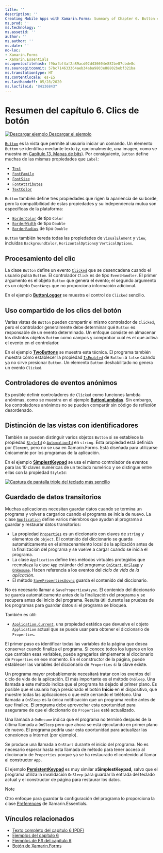 ```yaml
---
title: ''
description: ''
Creating Mobile Apps with Xamarin.Forms: Summary of Chapter 6. Button clicks''
ms.prod: ''
ms.technology: ''
ms.assetid: ''
author: ''
ms.author: ''
ms.date: ''
no-loc:
- Xamarin.Forms
- Xamarin.Essentials
ms.openlocfilehash: f9bafbf4af2a89acd02d436604e882be87cbde8c
ms.sourcegitcommit: 57bc714633364aeb34aba9803e88802bebf321ba
ms.translationtype: HT
ms.contentlocale: es-ES
ms.lasthandoff: 05/28/2020
ms.locfileid: "84136843"
---
```

# <a name="summary-of-chapter-6-button-clicks"></a>Resumen del capítulo 6. Clics de botón

[![Descargar ejemplo](~/media/shared/download.png) Descargar el ejemplo](https://github.com/xamarin/xamarin-forms-book-samples/tree/master/Chapter06)

[`Button`](xref:Xamarin.Forms.Button) es la vista que permite al usuario iniciar un comando. Un elemento `Button` se identifica mediante texto (y, opcionalmente, una imagen, como se muestra en [Capítulo 13, Mapas de bits](chapter13.md)). Por consiguiente, `Button` define muchas de las mismas propiedades que `Label`:

- [`Text`](xref:Xamarin.Forms.Button.Text)
- [`FontFamily`](xref:Xamarin.Forms.Button.FontFamily)
- [`FontSize`](xref:Xamarin.Forms.Button.FontSize)
- [`FontAttributes`](xref:Xamarin.Forms.Button.FontAttributes)
- [`TextColor`](xref:Xamarin.Forms.Button.TextColor)

`Button` también define tres propiedades que rigen la apariencia de su borde, pero la compatibilidad de estas propiedades y su independencia mutua son específicas de la plataforma:

- [`BorderColor`](xref:Xamarin.Forms.Button.BorderColor) de tipo `Color`
- [`BorderWidth`](xref:Xamarin.Forms.Button.BorderWidth) de tipo `Double`
- [`BorderRadius`](xref:Xamarin.Forms.Button.BorderRadius) de tipo `Double`

`Button` también hereda todas las propiedades de `VisualElement` y `View`, incluidas `BackgroundColor`, `HorizontalOptions`y `VerticalOptions`.

## <a name="processing-the-click"></a>Procesamiento del clic

La clase `Button` define un evento [`Clicked`](xref:Xamarin.Forms.Button.Clicked) que se desencadena cuando el usuario pulsa `Button`. El controlador `Click` es de tipo `EventHandler`. El primer argumento es el objeto `Button` que genera el evento; el segundo argumento es un objeto `EventArgs` que no proporciona información adicional.

En el ejemplo [**ButtonLogger**](https://github.com/xamarin/xamarin-forms-book-samples/tree/master/Chapter06/ButtonLogger) se muestra el control de `Clicked` sencillo.

## <a name="sharing-button-clicks"></a>Uso compartido de los clics del botón

Varias vistas de `Button` pueden compartir el mismo controlador de `Clicked`, pero el controlador generalmente debe determinar qué `Button` es responsable de un evento determinado. Un enfoque consiste en almacenar los distintos objetos `Button` como campos y comprobar cuál es el que activa el evento en el controlador.

En el ejemplo [**TwoButtons**](https://github.com/xamarin/xamarin-forms-book-samples/tree/master/Chapter06/TwoButtons) se muestra esta técnica. El programa también muestra cómo establecer la propiedad [`IsEnabled`](xref:Xamarin.Forms.VisualElement.IsEnabled) de `Button` a `false` cuando ya no sirve presionar `Button`. Un elemento `Button` deshabilitado no genera un evento `Clicked`.

## <a name="anonymous-event-handlers"></a>Controladores de eventos anónimos

Es posible definir controladores de `Clicked` como funciones lambda anónimas, como se muestra en el ejemplo [**ButtonLambdas**](https://github.com/xamarin/xamarin-forms-book-samples/tree/master/Chapter06/ButtonLambdas). Sin embargo, los controladores anónimos no se pueden compartir sin código de reflexión desordenado.

## <a name="distinguishing-views-with-ids"></a>Distinción de las vistas con identificadores

También se pueden distinguir varios objetos `Button` si se establece la propiedad [`StyleId`](xref:Xamarin.Forms.Element.StyleId) o [`AutomationId`](xref:Xamarin.Forms.Element.AutomationId) en `string`. Esta propiedad está definida por `Element`, pero no se usa en Xamarin.Forms. Está diseñada para utilizarse únicamente por los programas de la aplicación.

En el ejemplo [**SimplestKeypad**](https://github.com/xamarin/xamarin-forms-book-samples/tree/master/Chapter06/SimplestKeypad) se usa el mismo controlador de eventos para las 10 claves numéricas de un teclado numérico y se distingue entre ellas con la propiedad `StyleId`:

[![Captura de pantalla triple del teclado más sencillo](images/ch06fg04-small.png "Calculadora")](images/ch06fg04-large.png#lightbox "Calculadora")

## <a name="saving-transient-data"></a>Guardado de datos transitorios

Muchas aplicaciones necesitan guardar datos cuando se termina un programa y volver a cargarlos cuando el programa se inicia de nuevo. La clase [`Application`](xref:Xamarin.Forms.Application) define varios miembros que ayudan al programa a guardar y restaurar datos transitorios:

- La propiedad [`Properties`](xref:Xamarin.Forms.Application.Properties) es un diccionario con claves de `string` y elementos de `object`. El contenido del diccionario se guarda automáticamente en el almacenamiento local de la aplicación antes de la finalización del programa y se vuelve a cargar cuando se inicia el programa.
- La clase `Application` define tres métodos virtuales protegidos que reemplaza la clase `App` estándar del programa: [`OnStart`](xref:Xamarin.Forms.Application.OnStart), [`OnSleep`](xref:Xamarin.Forms.Application.OnSleep) y [`OnResume`](xref:Xamarin.Forms.Application.OnResume). Hacen referencia a los eventos del *ciclo de vida de la aplicación*.
- El método [`SavePropertiesAsync`](xref:Xamarin.Forms.Application.SavePropertiesAsync) guarda el contenido del diccionario.

No es necesario llamar a `SavePropertiesAsync`. El contenido del diccionario se guarda automáticamente antes de la finalización del programa y se recupera antes del inicio del programa. Resulta útil durante las pruebas de los programas para guardar datos si el programa se bloquea.

También es útil:

- [`Application.Current`](xref:Xamarin.Forms.Application.Current), una propiedad estática que devuelve el objeto `Application` actual que se puede usar para obtener el diccionario de `Properties`.

El primer paso es identificar todas las variables de la página que desea conservar cuando finaliza el programa. Si conoce todos los lugares en los que cambian esas variables, puede agregarlos simplemente al diccionario de `Properties` en ese momento. En el constructor de la página, puede establecer las variables del diccionario de `Properties` si la clave existe.

Un programa mayor probablemente necesitará tratar con los eventos del ciclo de vida de la aplicación. El más importante es el método `OnSleep`. Una llamada a este método indica que el programa ha dejado el primer plano. Es posible que el usuario haya presionado el botón **Inicio** en el dispositivo, que muestre todas las aplicaciones o que esté cerrando el teléfono. Una llamada a `OnSleep` es la única notificación que un programa recibe antes de que finalice. El programa debe aprovechar esta oportunidad para asegurarse de que el diccionario de `Properties` esté actualizado.

Una llamada a `OnResume` indica que el programa no terminó después de la última llamada a `OnSleep` pero que ahora se está ejecutando en primer plano de nuevo. El programa podría usar esta oportunidad para actualizar las conexiones a Internet (por ejemplo).

Se produce una llamada a `OnStart` durante el inicio del programa. No es necesario esperar hasta esta llamada de método para tener acceso al diccionario de `Properties` porque ya se ha restaurado el contenido al llamar al constructor `App`.

El ejemplo [**PersistentKeypad**](https://github.com/xamarin/xamarin-forms-book-samples/tree/master/Chapter06/PersistentKeypad) es muy similar a**SimplestKeypad**, salvo que el programa utiliza la invalidación `OnSleep` para guardar la entrada del teclado actual y el constructor de página para restaurar los datos.

> [!NOTE]
> Otro enfoque para guardar la configuración del programa lo proporciona la clase [Preferences](~/essentials/preferences.md) de Xamarin.Essentials.

## <a name="related-links"></a>Vínculos relacionados

- [Texto completo del capítulo 6 (PDF)](https://download.xamarin.com/developer/xamarin-forms-book/XamarinFormsBook-Ch06-Apr2016.pdf)
- [Ejemplos del capítulo 6](https://github.com/xamarin/xamarin-forms-book-samples/tree/master/Chapter06)
- [Ejemplos de F# del capítulo 6](https://github.com/xamarin/xamarin-forms-book-samples/tree/master/Chapter06/FS)
- [Botón de Xamarin.Forms](~/xamarin-forms/user-interface/button.md)
